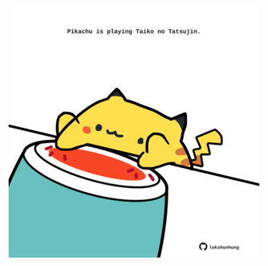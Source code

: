 <!-- built at 18/07/2024, 05:00:51 UTC -->
<p align="center">
  <img width="500" height="500" src="./ReadmeImage.svg">
</p>
